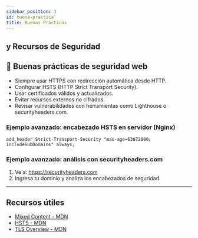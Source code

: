 ```yaml
---
sidebar_position: 3
id: buena-practica
title: Buenas Prácticas
---
```


## y Recursos de Seguridad

## 🚀 Buenas prácticas de seguridad web

- Siempre usar HTTPS con redirección automática desde HTTP.
- Configurar HSTS (HTTP Strict Transport Security).
- Usar certificados válidos y actualizados.
- Evitar recursos externos no cifrados.
- Revisar vulnerabilidades con herramientas como Lighthouse o securityheaders.com.

### Ejemplo avanzado: encabezado HSTS en servidor (Nginx)

```
add_header Strict-Transport-Security "max-age=63072000; includeSubDomains" always;
```

### Ejemplo avanzado: análisis con securityheaders.com

1. Ve a: https://securityheaders.com
2. Ingresa tu dominio y analiza los encabezados de seguridad.

---

## Recursos útiles

- [Mixed Content - MDN](https://developer.mozilla.org/en-US/docs/Web/Security/Mixed_content)
- [HSTS - MDN](https://developer.mozilla.org/en-US/docs/Web/HTTP/Headers/Strict-Transport-Security)
- [TLS Overview - MDN](https://developer.mozilla.org/en-US/docs/Glossary/TLS)
